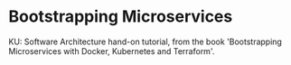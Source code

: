 # Bootstrapping Microservices
 KU: Software Architecture hand-on tutorial, from the book 'Bootstrapping Microservices with Docker, Kubernetes and Terraform'.
